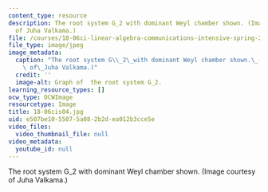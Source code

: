 ```yaml
---
content_type: resource
description: The root system G_2 with dominant Weyl chamber shown. (Image courtesy
  of Juha Valkama.)
file: /courses/18-06ci-linear-algebra-communications-intensive-spring-2004/e507be1055075a082b2dea012b3cce5e_18-06cis04.jpg
file_type: image/jpeg
image_metadata:
  caption: "The root system G\\_2\_with dominant Weyl chamber shown.\_(Image courtesy\
    \ of\_Juha Valkama.)"
  credit: ''
  image-alt: Graph of  the root system G_2.
learning_resource_types: []
ocw_type: OCWImage
resourcetype: Image
title: 18-06cis04.jpg
uid: e507be10-5507-5a08-2b2d-ea012b3cce5e
video_files:
  video_thumbnail_file: null
video_metadata:
  youtube_id: null
---
```

The root system G_2 with dominant Weyl chamber shown. (Image courtesy of Juha Valkama.)

